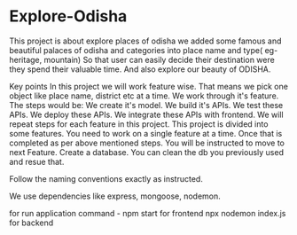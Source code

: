 # Explore-Odisha
This project is about explore places of odisha we added some famous and beautiful palaces of odisha and categories into place name and type( eg- heritage, mountain) So that user can easily decide their destination were they spend their valuable time. And also explore our beauty of ODISHA.

Key points
In this project we will work feature wise. That means we pick one object like place name, district etc at a time. We work through it's feature. The steps would be:
We create it's model.
We build it's APIs.
We test these APIs.
We deploy these APIs.
We integrate these APIs with frontend.
We will repeat steps  for each feature in this project.
This project is divided into some features. You need to work on a single feature at a time. Once that is completed as per above mentioned steps. You will be instructed to move to next Feature.
Create a database. You can clean the db you previously used and resue that.

Follow the naming conventions exactly as instructed.

We use dependencies like express, mongoose, nodemon.

for run application 
command - npm start for frontend
          npx nodemon index.js for backend
          
          
          
